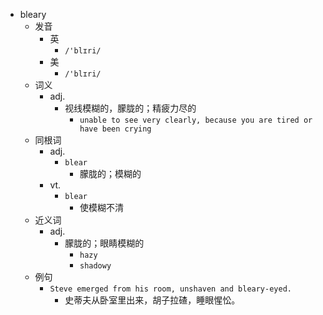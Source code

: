 - bleary
  - 发音
    - 英
      - `/'blɪri/`
    - 美
      - `/'blɪri/`
  - 词义
    - adj.
      - 视线模糊的，朦胧的；精疲力尽的
        - `unable to see very clearly, because you are tired or have been crying`
  - 同根词
    - adj.
      - `blear`
        - 朦胧的；模糊的
    - vt.
      - `blear`
        - 使模糊不清
  - 近义词
    - adj.
      - 朦胧的；眼睛模糊的
        - `hazy`
        - `shadowy`
  - 例句
    - `Steve emerged from his room, unshaven and bleary-eyed.`
      - 史蒂夫从卧室里出来，胡子拉碴，睡眼惺忪。

